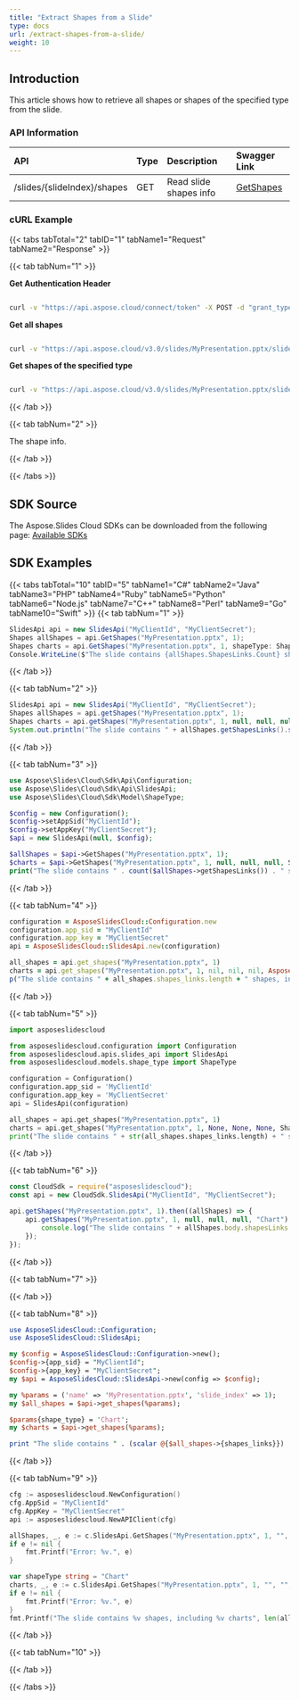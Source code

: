 ```yaml
---
title: "Extract Shapes from a Slide"
type: docs
url: /extract-shapes-from-a-slide/
weight: 10
---
```


## **Introduction**
This article shows how to retrieve all shapes or shapes of the specified type from the slide.
### **API Information**
|**API**|**Type**|**Description**|**Swagger Link**|
| :- | :- | :- | :- |
|/slides/{slideIndex}/shapes|GET|Read slide shapes info|[GetShapes](https://apireference.aspose.cloud/slides/#/Shapes/GetShapes)|

### **cURL Example**
{{< tabs tabTotal="2" tabID="1" tabName1="Request" tabName2="Response" >}}

{{< tab tabNum="1" >}}

**Get Authentication Header**

```sh

curl -v "https://api.aspose.cloud/connect/token" -X POST -d "grant_type=client_credentials&client_id=MyClientId&client_secret=MyClientSecret" -H "Content-Type: application/x-www-form-urlencoded" -H "Accept: application/json"

```
**Get all shapes**
```sh

curl -v "https://api.aspose.cloud/v3.0/slides/MyPresentation.pptx/slides/1/shapes" -d "" -H "Authorization: Bearer MyAuthToken"

```
**Get shapes of the specified type**
```sh

curl -v "https://api.aspose.cloud/v3.0/slides/MyPresentation.pptx/slides/1/shapes?shapeType=chart" -d "" -H "Authorization: Bearer MyAuthToken"

```

{{< /tab >}}

{{< tab tabNum="2" >}}

The shape info.

{{< /tab >}}

{{< /tabs >}}
## **SDK Source**
The Aspose.Slides Cloud SDKs can be downloaded from the following page: [Available SDKs](/slides/available-sdks/)
## **SDK Examples**
{{< tabs tabTotal="10" tabID="5" tabName1="C#" tabName2="Java" tabName3="PHP" tabName4="Ruby" tabName5="Python" tabName6="Node.js" tabName7="C++" tabName8="Perl" tabName9="Go" tabName10="Swift" >}}
{{< tab tabNum="1" >}}

```csharp
SlidesApi api = new SlidesApi("MyClientId", "MyClientSecret");
Shapes allShapes = api.GetShapes("MyPresentation.pptx", 1);
Shapes charts = api.GetShapes("MyPresentation.pptx", 1, shapeType: ShapeType.Chart);
Console.WriteLine($"The slide contains {allShapes.ShapesLinks.Count} shapes, including {charts.ShapesLinks.Count} charts");
```

{{< /tab >}}

{{< tab tabNum="2" >}}

```java
SlidesApi api = new SlidesApi("MyClientId", "MyClientSecret");
Shapes allShapes = api.getShapes("MyPresentation.pptx", 1);
Shapes charts = api.getShapes("MyPresentation.pptx", 1, null, null, null, ShapeType.Chart);
System.out.println("The slide contains " + allShapes.getShapesLinks().size() + " shapes, including " + charts.getShapesLinks().size() + " charts");
```

{{< /tab >}}

{{< tab tabNum="3" >}}

```php
use Aspose\Slides\Cloud\Sdk\Api\Configuration;
use Aspose\Slides\Cloud\Sdk\Api\SlidesApi;
use Aspose\Slides\Cloud\Sdk\Model\ShapeType;

$config = new Configuration();
$config->setAppSid("MyClientId");
$config->setAppKey("MyClientSecret");
$api = new SlidesApi(null, $config);

$allShapes = $api->GetShapes("MyPresentation.pptx", 1);
$charts = $api->GetShapes("MyPresentation.pptx", 1, null, null, null, ShapeType::CHART);
print("The slide contains " . count($allShapes->getShapesLinks()) . " shapes, including " . count($charts->getShapesLinks()) . " charts");
```

{{< /tab >}}

{{< tab tabNum="4" >}}

```ruby
configuration = AsposeSlidesCloud::Configuration.new
configuration.app_sid = "MyClientId"
configuration.app_key = "MyClientSecret"
api = AsposeSlidesCloud::SlidesApi.new(configuration)

all_shapes = api.get_shapes("MyPresentation.pptx", 1)
charts = api.get_shapes("MyPresentation.pptx", 1, nil, nil, nil, AsposeSlidesCloud::ShapeType::CHART)
p("The slide contains " + all_shapes.shapes_links.length + " shapes, including " + charts.shapes_links.length + " charts")
```

{{< /tab >}}

{{< tab tabNum="5" >}}

```python
import asposeslidescloud

from asposeslidescloud.configuration import Configuration
from asposeslidescloud.apis.slides_api import SlidesApi
from asposeslidescloud.models.shape_type import ShapeType

configuration = Configuration()
configuration.app_sid = 'MyClientId'
configuration.app_key = 'MyClientSecret'
api = SlidesApi(configuration)

all_shapes = api.get_shapes("MyPresentation.pptx", 1)
charts = api.get_shapes("MyPresentation.pptx", 1, None, None, None, ShapeType.CHART)
print("The slide contains " + str(all_shapes.shapes_links.length) + " shapes, including " + str(charts.shapes_links.length) + " charts")
```

{{< /tab >}}

{{< tab tabNum="6" >}}

```javascript
const CloudSdk = require("asposeslidescloud");
const api = new CloudSdk.SlidesApi("MyClientId", "MyClientSecret");

api.getShapes("MyPresentation.pptx", 1).then((allShapes) => {
    api.getShapes("MyPresentation.pptx", 1, null, null, null, "Chart").then((charts) => {
        console.log("The slide contains " + allShapes.body.shapesLinks.length + " shapes, including " + charts.body.shapesLinks.length + " charts");
    });
});
```

{{< /tab >}}

{{< tab tabNum="7" >}}

{{< /tab >}}

{{< tab tabNum="8" >}}

```perl
use AsposeSlidesCloud::Configuration;
use AsposeSlidesCloud::SlidesApi;

my $config = AsposeSlidesCloud::Configuration->new();
$config->{app_sid} = "MyClientId";
$config->{app_key} = "MyClientSecret";
my $api = AsposeSlidesCloud::SlidesApi->new(config => $config);

my %params = ('name' => 'MyPresentation.pptx', 'slide_index' => 1);
my $all_shapes = $api->get_shapes(%params);

$params{shape_type} = 'Chart';
my $charts = $api->get_shapes(%params);

print "The slide contains " . (scalar @{$all_shapes->{shapes_links}}) . " shapes, including " . (scalar @{$charts->{shapes_links}}) . " charts";
```

{{< /tab >}}

{{< tab tabNum="9" >}}

```go
cfg := asposeslidescloud.NewConfiguration()
cfg.AppSid = "MyClientId"
cfg.AppKey = "MyClientSecret"
api := asposeslidescloud.NewAPIClient(cfg)

allShapes, _, e := c.SlidesApi.GetShapes("MyPresentation.pptx", 1, "", "", "", nil)
if e != nil {
    fmt.Printf("Error: %v.", e)
}

var shapeType string = "Chart"
charts, _, e := c.SlidesApi.GetShapes("MyPresentation.pptx", 1, "", "", "", &shapeType)
if e != nil {
    fmt.Printf("Error: %v.", e)
}
fmt.Printf("The slide contains %v shapes, including %v charts", len(allShapes.getShapesLinks()), len(charts.getShapesLinks()))
```

{{< /tab >}}

{{< tab tabNum="10" >}}

{{< /tab >}}

{{< /tabs >}}